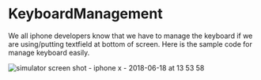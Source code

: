 # KeyboardManagement

We all iphone developers know that we have to manage the keyboard if we are using/putting textfield at bottom of screen. 
Here is the sample code for manage keyboard easily.

![simulator screen shot - iphone x - 2018-06-18 at 13 53 58](https://user-images.githubusercontent.com/16849127/41530887-22fddb6a-730f-11e8-8eb1-e1bdab4dcd45.png)
